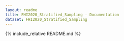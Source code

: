 ```yaml
---
layout: readme
title: FHI2020_Stratified_Sampling - Documentation
dataset: FHI2020_Stratified_Sampling
---
```

{% include_relative README.md %}